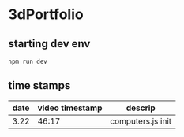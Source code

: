 # 3dPortfolio

## starting dev env

`npm run dev`

## time stamps

| date | video timestamp | descrip           |
| ---- | --------------- | ----------------- |
| 3.22 | 46:17           | computers.js init |
